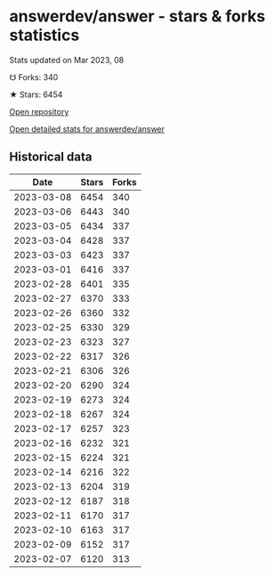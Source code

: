 # answerdev/answer - stars & forks statistics

Stats updated on Mar 2023, 08

☋ Forks: 340

★ Stars: 6454

[Open repository](https://github.com/answerdev/answer)

[Open detailed stats for answerdev/answer](https://reviewgithub.com/rep/answerdev/answer)

## Historical data
| Date | Stars | Forks |
|------|-------|-------|
| 2023-03-08 | 6454 | 340 | 
| 2023-03-06 | 6443 | 340 | 
| 2023-03-05 | 6434 | 337 | 
| 2023-03-04 | 6428 | 337 | 
| 2023-03-03 | 6423 | 337 | 
| 2023-03-01 | 6416 | 337 | 
| 2023-02-28 | 6401 | 335 | 
| 2023-02-27 | 6370 | 333 | 
| 2023-02-26 | 6360 | 332 | 
| 2023-02-25 | 6330 | 329 | 
| 2023-02-23 | 6323 | 327 | 
| 2023-02-22 | 6317 | 326 | 
| 2023-02-21 | 6306 | 326 | 
| 2023-02-20 | 6290 | 324 | 
| 2023-02-19 | 6273 | 324 | 
| 2023-02-18 | 6267 | 324 | 
| 2023-02-17 | 6257 | 323 | 
| 2023-02-16 | 6232 | 321 | 
| 2023-02-15 | 6224 | 321 | 
| 2023-02-14 | 6216 | 322 | 
| 2023-02-13 | 6204 | 319 | 
| 2023-02-12 | 6187 | 318 | 
| 2023-02-11 | 6170 | 317 | 
| 2023-02-10 | 6163 | 317 | 
| 2023-02-09 | 6152 | 317 | 
| 2023-02-07 | 6120 | 313 | 

